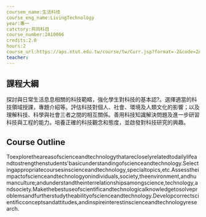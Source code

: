 ```yaml
---
coursen_name:生活科技
course_eng_name:LivingTechnology
year:專一
catctory:共同科目
course_number:2A10006
credits:2.0
hours:2
course_url:https://aps.ntut.edu.tw/course/tw/Curr.jsp?format=-2&code=2A10006
teacher:
---
```


## 課程大綱

探討與日常生活息息相關的科技範疇，強化學生對科技的基本認?。選擇適當的科技領域授課，專題介紹等。評估科技對個人、社會、環境及人類文化的影響；以及理解科技、科學與社會三者之間的相互關係。善用科技知識解決問題及進一步研習科技與工程的能力。培養正確的科技觀念和態度，並啟發對科技研究的興趣。


## Course Outline

Toexploretheareasofscienceandtechnologythatarecloselyrelatedtodailylifeandtostrengthenstudents'basicunderstandingofscienceandtechnology.Selectingappropriatecoursesinscienceandtechnology,specialtopics,etc.Assesstheimpactofscienceandtechnologyonindividuals,society,theenvironment,andhumanculture;andunderstandtheinterrelationshipsamongscience,technology,andsociety.Makethebestuseofscientificandtechnologicalknowledgetosolveproblemsandfurtherstudytheabilityofscienceandtechnology.Developcorrectscientificconceptsandattitudes,andinspireinterestinscienceandtechnologyresearch.

